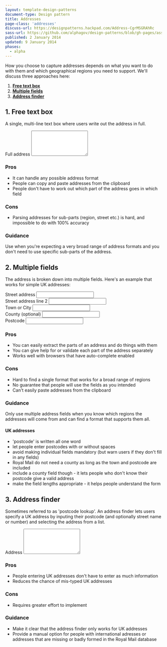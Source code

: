 ```yaml
---
layout: template-design-patterns
document-type: Design pattern
title: Addresses
page-class: 'addresses'
discuss-url: https://designpatterns.hackpad.com/Address-CgrMSGRAhRc
sass-url: https://github.com/alphagov/design-patterns/blob/gh-pages/assets/sass/design-patterns/_addresses.scss
published: 2 January 2014
updated: 9 January 2014
phases:
  - alpha
---
```


How you choose to capture addresses depends on what you want to do with them and which geographical regions you need to support. We'll discuss three approaches here:

1. **[Free text box](#free-text-box)**
2. **[Multiple fields](#multiple-fields)**
3. **[Address finder](#address-finder)**

<h2 class="heading-36" id="free-text-box">1. Free text box</h2>

A single, multi-line text box where users write out the address in full.

<div class="example">
  <form class="form">
    <div class="form-group">
      <label for="address">Full address</label>
      <textarea type="text" id="address" rows="5"></textarea>
    </div>
  </form>
</div>

<h3 class="heading-24">Pros</h3>

* It can handle any possible address format
* People can copy and paste addresses from the clipboard
* People don't have to work out which part of the address goes in which field

<h3 class="heading-24">Cons</h3>

* Parsing addresses for sub-parts (region, street etc.) is hard, and impossible to do with 100% accuracy

<h3 class="heading-24">Guidance</h3>

Use when you're expecting a very broad range of address formats and you don't need to use specific sub-parts of the address.


<h2 class="heading-36" id="multiple-fields">2. Multiple fields</h2>

The address is broken down into multiple fields. Here's an example that works for simple UK addresses:

<div class="example">
	<form class="form">
		<div class="form-group">
	  		<label for="ex2-street">Street address</label>
	  		<input type="text" id="ex2-street" class="form-control">
		</div>
		<div class="form-group">
	  		<label for="ex2-street2" class="visuallyhidden">Street address line 2</label>
	  		<input type="text" id="ex2-street2" class="form-control">
		</div>
		<div class="form-group">
	  		<label for="ex2-town">Town or City</label>
	  		<input type="text" id="ex2-town" class="form-control">
		</div>
		<div class="form-group">
	  		<label for="ex2-county">County (optional)</label>
	  		<input type="text" id="ex2-county" class="form-control">
		</div>
		<div class="form-group">
	  		<label for="ex2-postcode">Postcode</label>
	  		<input type="text" id="ex2-postcode" class="postcode form-control">
		</div>
	</form>
</div>


<h3 class="heading-24">Pros</h3>

* You can easily extract the parts of an address and do things with them
* You can give help for or validate each part of the address separately
* Works well with browsers that have auto-complete enabled


<h3 class="heading-24">Cons</h3>

* Hard to find a single format that works for a broad range of regions
* No guarantee that people will use the fields as you intended
* Can't easily paste addresses from the clipboard

<h3 class="heading-24">Guidance</h3>

Only use multiple address fields when you know which regions the addresses will come from and can find a format that supports them all.

<h4 class="heading-19">UK addresses</h4>

* 'postcode' is written all one word
* let people enter postcodes with or without spaces
* avoid making individual fields mandatory (but warn users if they don't fill in any fields)
* Royal Mail do not need a county as long as the town and postcode are included
* include a county field though - it lets people who don't know their postcode give a valid address
* make the field lengths appropriate - it helps people understand the form


<h2 class="heading-36" id="address-finder">3. Address finder</h2>

Sometimes referred to as 'postcode lookup'. An address finder lets users specify a UK address by inputing their postcode (and optionally street name or number) and selecting the address from a list.

<div class="pattern-example">
	<form class="form">
		<div class="js-address-finder">
			<div class="form-group">
		  		<label for="address2">Address</label>
		  		<textarea type="text" id="address2" rows="5"></textarea>
			</div>
		</div>
	</form>
</div>


<h3 class="heading-24">Pros</h3>

* People entering UK addresses don't have to enter as much information
* Reduces the chance of mis-typed UK addresses

<h3 class="heading-24">Cons</h3>

* Requires greater effort to implement

<h3 class="heading-24">Guidance</h3>

* Make it clear that the address finder only works for UK addresses
* Provide a manual option for people with international adresses or addresses that are missing or badly formed in the Royal Mail database

